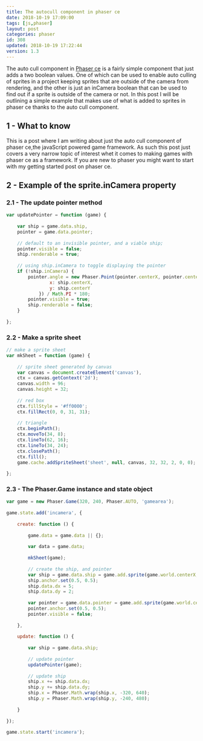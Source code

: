 ```yaml
---
title: The autocull component in phaser ce
date: 2018-10-19 17:09:00
tags: [js,phaser]
layout: post
categories: phaser
id: 308
updated: 2018-10-19 17:22:44
version: 1.3
---
```


The auto cull component in [Phaser ce](https://photonstorm.github.io/phaser-ce/) is a fairly simple component that just adds a two boolean values. One of which can be used to enable auto culling of sprites in a project keeping sprites that are outside of the camera from rendering, and the other is just an inCamera boolean that can be used to find out if a sprite is outside of the camera or not. In this post I will be outlining a simple example that makes use of what is added to sprites in phaser ce thanks to the auto cull component.

<!-- more -->

## 1 - What to know

This is a post where I am writing about just the auto cull component of phaser ce,the javaScript powered game framework. As such this post just covers a very narrow topic of interest whet it comes to making games with phaser ce as a framework. If you are new to phaser you might want to start with my getting started post on phaser ce.

## 2 - Example of the sprite.inCamera property


### 2.1 - The update pointer method

```js
var updatePointer = function (game) {
 
    var ship = game.data.ship,
    pointer = game.data.pointer;
 
    // default to an invisible pointer, and a viable ship;
    pointer.visible = false;
    ship.renderable = true;
 
    // using ship.inCamera to toggle displaying the pointer
    if (!ship.inCamera) {
        pointer.angle = new Phaser.Point(pointer.centerX, pointer.centerY).angle({
                x: ship.centerX,
                y: ship.centerY
            }) / Math.PI * 180;
        pointer.visible = true;
        ship.renderable = false;
    }
 
};
```

### 2.2 - Make a sprite sheet

```js
// make a sprite sheet
var mkSheet = function (game) {
 
    // sprite sheet generated by canvas
    var canvas = document.createElement('canvas'),
    ctx = canvas.getContext('2d');
    canvas.width = 96;
    canvas.height = 32;
 
    // red box
    ctx.fillStyle = '#ff0000';
    ctx.fillRect(0, 0, 31, 31);
 
    // triangle
    ctx.beginPath();
    ctx.moveTo(34, 8);
    ctx.lineTo(62, 16);
    ctx.lineTo(34, 24);
    ctx.closePath();
    ctx.fill();
    game.cache.addSpriteSheet('sheet', null, canvas, 32, 32, 2, 0, 0);
 
};
```

### 2.3 - The Phaser.Game instance and state object

```js
var game = new Phaser.Game(320, 240, Phaser.AUTO, 'gamearea');
 
game.state.add('incamera', {
 
    create: function () {
 
        game.data = game.data || {};
 
        var data = game.data;
 
        mkSheet(game);
 
        // create the ship, and pointer
        var ship = game.data.ship = game.add.sprite(game.world.centerX, game.world.centerY, 'sheet', 0);
        ship.anchor.set(0.5, 0.5);
        ship.data.dx = 5;
        ship.data.dy = 2;
 
        var pointer = game.data.pointer = game.add.sprite(game.world.centerX, game.world.centerY, 'sheet', 1);
        pointer.anchor.set(0.5, 0.5);
        pointer.visible = false;
 
    },
 
    update: function () {
 
        var ship = game.data.ship;
 
        // update pointer
        updatePointer(game);
 
        // update ship
        ship.x += ship.data.dx;
        ship.y += ship.data.dy;
        ship.x = Phaser.Math.wrap(ship.x, -320, 640);
        ship.y = Phaser.Math.wrap(ship.y, -240, 480);
 
    }
 
});
 
game.state.start('incamera');
```
